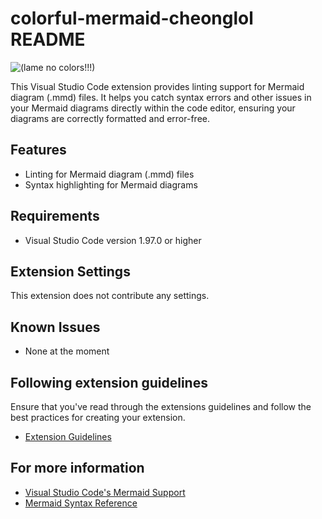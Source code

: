 # colorful-mermaid-cheonglol README

![(lame no colors!!!)](https://github.com/user-attachments/assets/04c3ec20-39ca-4886-82bd-a73ae6be2e85)

This Visual Studio Code extension provides linting support for Mermaid diagram (.mmd) files. It helps you catch syntax errors and other issues in your Mermaid diagrams directly within the code editor, ensuring your diagrams are correctly formatted and error-free.

## Features

- Linting for Mermaid diagram (.mmd) files
- Syntax highlighting for Mermaid diagrams

## Requirements

- Visual Studio Code version 1.97.0 or higher

## Extension Settings

This extension does not contribute any settings.

## Known Issues

- None at the moment

## Following extension guidelines

Ensure that you've read through the extensions guidelines and follow the best practices for creating your extension.

- [Extension Guidelines](https://code.visualstudio.com/api/references/extension-guidelines)

## For more information

- [Visual Studio Code&#39;s Mermaid Support](https://mermaid-js.github.io/mermaid/#/)
- [Mermaid Syntax Reference](https://mermaid-js.github.io/mermaid/#/syntax)
